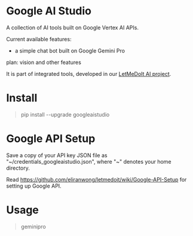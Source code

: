 # Google AI Studio

A collection of AI tools built on Google Vertex AI APIs.

Current available features:

* a simple chat bot built on Google Gemini Pro

plan: vision and other features

It is part of integrated tools, developed in our [LetMeDoIt AI project](https://github.com/eliranwong/letmedoit).

# Install

> pip install --upgrade googleaistudio

# Google API Setup

Save a copy of your API key JSON file as "~/credentials_googleaistudio.json", where "~" denotes your home directory.

Read https://github.com/eliranwong/letmedoit/wiki/Google-API-Setup for setting up Google API.

# Usage

> geminipro
